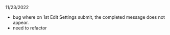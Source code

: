 11/23/2022
- bug where on 1st Edit Settings submit, the completed message does not appear.
- need to refactor
